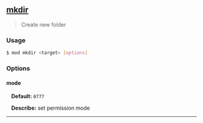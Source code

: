 ## <a href="#mkdir" name="mkdir">mkdir</a>
> Create new folder

### Usage

```sh
$ mod mkdir <target> [options]
```

### Options

#### mode

<p> <b>&nbsp;&nbsp;&nbsp;&nbsp;Default:</b> <code>0777</code></p>
<p> <b>&nbsp;&nbsp;&nbsp;&nbsp;Describe:</b> set permission mode</p>
<hr>







